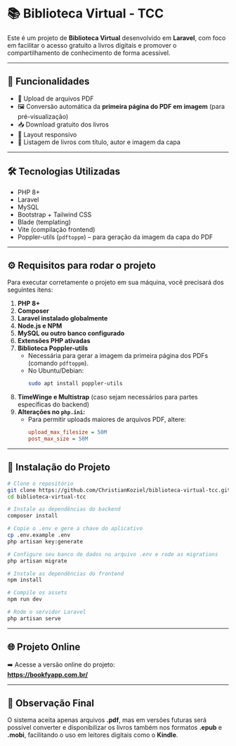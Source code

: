 
# 📚 Biblioteca Virtual - TCC

Este é um projeto de **Biblioteca Virtual** desenvolvido em **Laravel**, com foco em facilitar o acesso gratuito a livros digitais e promover o compartilhamento de conhecimento de forma acessível.

---

## 🚀 Funcionalidades

- 📄 Upload de arquivos PDF
- 🖼️ Conversão automática da **primeira página do PDF em imagem** (para pré-visualização)
- 📥 Download gratuito dos livros
- 📱 Layout responsivo
- 📌 Listagem de livros com título, autor e imagem da capa

---

## 🛠️ Tecnologias Utilizadas

- PHP 8+
- Laravel
- MySQL
- Bootstrap + Tailwind CSS
- Blade (templating)
- Vite (compilação frontend)
- Poppler-utils (`pdftoppm`) – para geração da imagem da capa do PDF

---

## ⚙️ Requisitos para rodar o projeto

Para executar corretamente o projeto em sua máquina, você precisará dos seguintes itens:

1. **PHP 8+**
2. **Composer**
3. **Laravel instalado globalmente**
4. **Node.js e NPM**
5. **MySQL ou outro banco configurado**
6. **Extensões PHP ativadas**
7. **Biblioteca Poppler-utils**  
   - Necessária para gerar a imagem da primeira página dos PDFs (comando `pdftoppm`).
   - No Ubuntu/Debian:
     ```bash
     sudo apt install poppler-utils
     ```
8. **TimeWinge e Multistrap** (caso sejam necessários para partes específicas do backend)
9. **Alterações no `php.ini`:**
   - Para permitir uploads maiores de arquivos PDF, altere:
     ```ini
     upload_max_filesize = 50M
     post_max_size = 50M
     ```

---

## 🔧 Instalação do Projeto

```bash
# Clone o repositório
git clone https://github.com/ChristianKoziel/biblioteca-virtual-tcc.git
cd biblioteca-virtual-tcc

# Instale as dependências do backend
composer install

# Copie o .env e gere a chave do aplicativo
cp .env.example .env
php artisan key:generate

# Configure seu banco de dados no arquivo .env e rode as migrations
php artisan migrate

# Instale as dependências do frontend
npm install

# Compile os assets
npm run dev

# Rode o servidor Laravel
php artisan serve
```

---

## 🌐 Projeto Online

➡️ Acesse a versão online do projeto:  
**https://bookfyapp.com.br/**

---

## 🧠 Observação Final

O sistema aceita apenas arquivos **.pdf**, mas em versões futuras será possível converter e disponibilizar os livros também nos formatos **.epub** e **.mobi**, facilitando o uso em leitores digitais como o **Kindle**.
